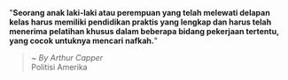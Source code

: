 "**Seorang anak laki-laki atau perempuan yang telah melewati delapan kelas harus memiliki pendidikan praktis yang lengkap dan harus telah menerima pelatihan khusus dalam beberapa bidang pekerjaan tertentu, yang cocok untuknya mencari nafkah.**"

> ~ _By Arthur Capper_  
Politisi Amerika
